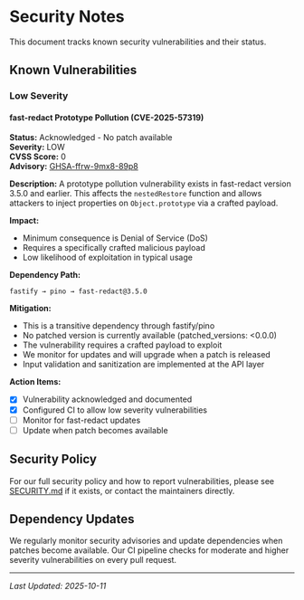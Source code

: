 # Security Notes

This document tracks known security vulnerabilities and their status.

## Known Vulnerabilities

### Low Severity

#### fast-redact Prototype Pollution (CVE-2025-57319)

**Status:** Acknowledged - No patch available  
**Severity:** LOW  
**CVSS Score:** 0  
**Advisory:** [GHSA-ffrw-9mx8-89p8](https://github.com/advisories/GHSA-ffrw-9mx8-89p8)

**Description:**
A prototype pollution vulnerability exists in fast-redact version 3.5.0 and earlier. This affects the `nestedRestore` function and allows attackers to inject properties on `Object.prototype` via a crafted payload.

**Impact:**
- Minimum consequence is Denial of Service (DoS)
- Requires a specifically crafted malicious payload
- Low likelihood of exploitation in typical usage

**Dependency Path:**
```
fastify → pino → fast-redact@3.5.0
```

**Mitigation:**
- This is a transitive dependency through fastify/pino
- No patched version is currently available (patched_versions: <0.0.0)
- The vulnerability requires a crafted payload to exploit
- We monitor for updates and will upgrade when a patch is released
- Input validation and sanitization are implemented at the API layer

**Action Items:**
- [x] Vulnerability acknowledged and documented
- [x] Configured CI to allow low severity vulnerabilities
- [ ] Monitor for fast-redact updates
- [ ] Update when patch becomes available

## Security Policy

For our full security policy and how to report vulnerabilities, please see [SECURITY.md](SECURITY.md) if it exists, or contact the maintainers directly.

## Dependency Updates

We regularly monitor security advisories and update dependencies when patches become available. Our CI pipeline checks for moderate and higher severity vulnerabilities on every pull request.

---

*Last Updated: 2025-10-11*

